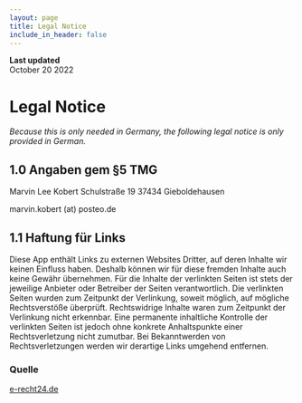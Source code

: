 ```yaml
---
layout: page
title: Legal Notice
include_in_header: false
---
```


**Last updated**  
October 20 2022

# Legal Notice
*Because this is only needed in Germany, the following legal notice is only provided in German.*

## 1.0 Angaben gem §5 TMG
Marvin Lee Kobert
Schulstraße 19
37434 Gieboldehausen

marvin.kobert (at) posteo.de


## 1.1 Haftung für Links
Diese App enthält Links zu externen Websites Dritter, auf deren Inhalte wir keinen Einfluss haben. Deshalb können wir für diese fremden Inhalte auch keine Gewähr übernehmen. Für die Inhalte der verlinkten Seiten ist stets der jeweilige Anbieter oder Betreiber der Seiten verantwortlich. Die verlinkten Seiten wurden zum Zeitpunkt der Verlinkung, soweit möglich, auf mögliche Rechtsverstöße überprüft. Rechtswidrige Inhalte waren zum Zeitpunkt der Verlinkung nicht erkennbar. Eine permanente inhaltliche Kontrolle der verlinkten Seiten ist jedoch ohne konkrete Anhaltspunkte einer Rechtsverletzung nicht zumutbar. Bei Bekanntwerden von Rechtsverletzungen werden wir derartige Links umgehend entfernen.


### Quelle
[e-recht24.de](https://www.e-recht24.de/impressum-generator.html")

